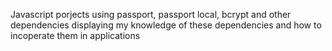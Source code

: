 Javascript porjects using passport, passport local, bcrypt and other dependencies displaying my knowledge of these dependencies and how to incoperate them in applications